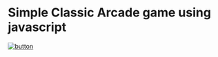 # Simple Classic Arcade game using javascript


[![button](https://www.nicepng.com/png/full/110-1108975_cute-play-button-png.png)](https://andipstha.github.io/pingPong/)


